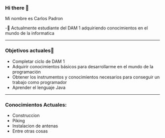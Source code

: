### Hi there 👋
Mi nombre es Carlos Padron

 -🌱 Actualmente estudiante del DAM 1 adquiriendo conocimientos en el mundo de la informatica
  

***
### Objetivos actuales🤔
  * Completar ciclo de DAM 1
  * Adquirir conocimientos básicos para desarrollarme en el mundo de la programación
  * Obtener los instrumentos y conocimientos necesarios para conseguir un trabajo como programador
  * Aprender el lenguaje Java

***
### Conocimientos Actuales:
  * Construccion 
  * Piking 
  * Instalacion de antenas
  * Entre otras cosas 
  

  
  
  


<!--
**razielgood/razielgood** is a ✨ _special_ ✨ repository because its `README.md` (this file) appears on your GitHub profile.

Here are some ideas to get you started:

- 🔭 I’m currently working on delivery
- 🌱 I’m currently learning ...
- 👯 I’m looking to collaborate on ...
- 🤔 I’m looking for help with ..
- 💬 Ask me about ...
- 📫 How to reach me: ...
- 😄 Pronouns: ...
- ⚡ Fun fact: ...
-->

